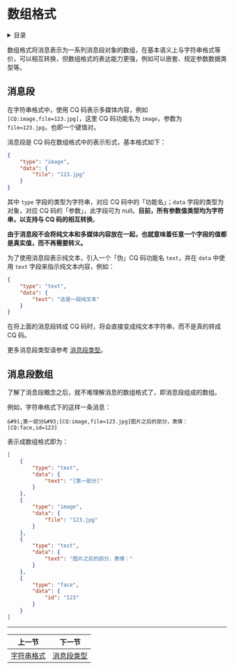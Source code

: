 # 数组格式

<details>
<summary>目录</summary>
<p>

- [消息段](#消息段)
- [消息段数组](#消息段数组)

</p>
</details>

数组格式将消息表示为一系列消息段对象的数组，在基本语义上与字符串格式等价，可以相互转换，但数组格式的表达能力更强，例如可以嵌套、规定参数数据类型等。

## 消息段

在字符串格式中，使用 CQ 码表示多媒体内容，例如 `[CQ:image,file=123.jpg]`，这里 CQ 码功能名为 `image`，参数为 `file=123.jpg`，也即一个键值对。

消息段是 CQ 码在数组格式中的表示形式，基本格式如下：

```json
{
    "type": "image",
    "data": {
        "file": "123.jpg"
    }
}
```

其中 `type` 字段的类型为字符串，对应 CQ 码中的「功能名」；`data` 字段的类型为对象，对应 CQ 码的「参数」，此字段可为 null。**目前，所有参数值类型均为字符串，以支持与 CQ 码的相互转换**。

**由于消息段不会将纯文本和多媒体内容放在一起，也就意味着任意一个字段的值都是真实值，而不再需要转义。**

为了使用消息段表示纯文本，引入一个「伪」CQ 码功能名 `text`，并在 `data` 中使用 `text` 字段来指示纯文本内容，例如：

```json
{
    "type": "text",
    "data": {
        "text": "这是一段纯文本"
    }
}
```

在将上面的消息段转成 CQ 码时，将会直接变成纯文本字符串，而不是真的转成 CQ 码。

更多消息段类型请参考 [消息段类型](segment.md)。

## 消息段数组

了解了消息段概念之后，就不难理解消息的数组格式了，即消息段组成的数组。

例如，字符串格式下的这样一条消息：

```
&#91;第一部分&#93;[CQ:image,file=123.jpg]图片之后的部分，表情：[CQ:face,id=123]
```

表示成数组格式即为：

```json
[
    {
        "type": "text",
        "data": {
            "text": "[第一部分]"
        }
    },
    {
        "type": "image",
        "data": {
            "file": "123.jpg"
        }
    },
    {
        "type": "text",
        "data": {
            "text": "图片之后的部分，表情："
        }
    },
    {
        "type": "face",
        "data": {
            "id": "123"
        }
    }
]
```

<hr>

| 上一节 | 下一节 |
| --- | --- |
| [字符串格式](string.md) | [消息段类型](segment.md) |
